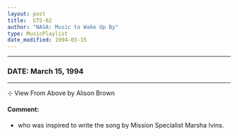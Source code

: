 ```yaml
---
layout: post
title:  STS-62
author: "NASA: Music to Wake Up By"
type: MusicPlaylist
date_modified: 1994-03-15
---
```


----
### DATE: March 15, 1994
----
⊹ View From Above by Alison Brown

#### Comment:
* who was inspired to write the song by Mission Specialist Marsha Ivins.
